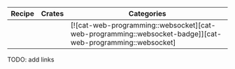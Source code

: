 | Recipe | Crates | Categories |
|--------|--------|------------|
|  |  | [![cat-web-programming::websocket][cat-web-programming::websocket-badge]][cat-web-programming::websocket] |

<div class="hidden">
TODO: add links
</div>
